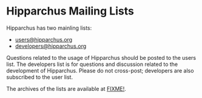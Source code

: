# Hipparchus Mailing Lists

Hipparchus has two mainling lists:

  * users@hipparchus.org
  * developers@hipparchus.org

Questions related to the usage of Hipparchus should be posted to the
users list. The developers list is for questions and discussion related
to the development of Hipparchus. Please do not cross-post; developers
are also subscribed to the user list.

The archives of the lists are available at [FIXME!](https:hipparchus.org/).
